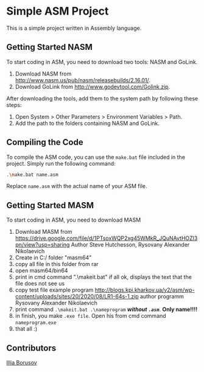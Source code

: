 # Simple ASM Project

This is a simple project written in Assembly language.

## Getting Started NASM

To start coding in ASM, you need to download two tools: NASM and GoLink. 

1. Download NASM from http://www.nasm.us/pub/nasm/releasebuilds/2.16.01/.
2. Download GoLink from http://www.godevtool.com/Golink.zip.

After downloading the tools, add them to the system path by following these steps:

1. Open System > Other Parameters > Environment Variables > Path.
2. Add the path to the folders containing NASM and GoLink.

## Compiling the Code

To compile the ASM code, you can use the `make.bat` file included in the project. Simply run the following command:

```bash
.\make.bat name.asm
```
Replace `name.asm` with the actual name of your ASM file.


## Getting Started MASM

To start coding in ASM, you need to download MASM

1. Download MASM from https://drive.google.com/file/d/1PTsoxWQP2xg45WMkR_JQuNAvtHOZl3pn/view?usp=sharing 
Author Steve Hutchesson, Rysovany Alexander Nikolaevich
2. Create in C:/ folder "masm64"
3. copy all file in this folder from rar
4. open masm64/bin64
5. print in cmd command ".\makeit.bat"
if all ok, displays the text that the file does not see us
6. copy test file example program http://blogs.kpi.kharkov.ua/v2/asm/wp-content/uploads/sites/20/2020/08/LR1-64s-1.zip 
author programm Rysovany Alexander Nikolaevich
7. print command `.\makeit.bat .\nameprogram` ***without `.asm`***. **Only name!!!!**
8. in finish, you make `.exe file`. Open his from cmd command `nameprogram.exe`
9. that all :)

## Contributors

[Illia Borusov](https://github.com/borisovvilyaa)
